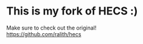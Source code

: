 # This is my fork of HECS :)
 Make sure to check out the original!<br>
 https://github.com/ralith/hecs